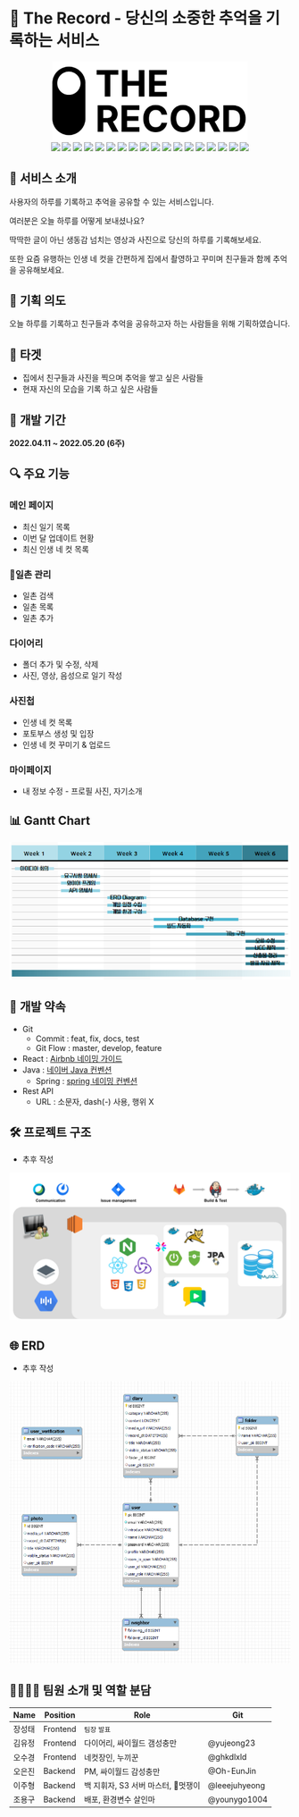 # 🎥 The Record - 당신의 소중한 추억을 기록하는 서비스

<div align="center">
<div>
<img src="./assets/TheRecord.png" width="350px">
</div>
<image src="https://img.shields.io/static/v1?label=Java&message=open-jdk-8&color=ffffff&logo=java">
<image src="https://img.shields.io/static/v1?label=Spring%20Boot&message=2.5.12&color=ffffff&logo=springBoot&logoColor=white">
<img src="https://img.shields.io/badge/Swagger-3.0.0-green?logo=Swagger&logoColor=white"/>
<img src="https://img.shields.io/badge/JPA-59666C?style=flat&logo=Hibernate&logoColor=white"/>
<img src="https://img.shields.io/badge/Spring%20Security-6DB33F?style=flat&logo=Spring%20Security&logoColor=white"/>
<img src="https://img.shields.io/badge/MySQL-8.0.28-4479A1?style=flat&logo=MySQL&logoColor=white"/>
<image src="https://img.shields.io/static/v1?label=aws&message=EC2&color=ffffff&logo=amazonaws">
<image src="https://img.shields.io/static/v1?label=aws&message=S3&color=ffffff&logo=amazons3&logoColor=white">
<img src="https://img.shields.io/badge/Ubuntu-20.04.3%20LTS-E95420?style=flat&logo=Ubuntu&logoColor=white"/>
<img src="https://img.shields.io/badge/React-17.0.2-4FC08D?style=flat&logo=React&logoColor=white"/>
<img src="https://img.shields.io/badge/HTML5-E34F26?style=flat&logo=HTML5&logoColor=white"/>
<img src="https://img.shields.io/badge/CSS3-1572B6?style=flat&logo=CSS3&logoColor=white"/>
<img src="https://img.shields.io/badge/JavaScript-ES6-F7DF1E?style=flat&logo=JavaScript&logoColor=white">
<img src="https://img.shields.io/badge/NGINX-009639?style=flat&logo=NGINX&logoColor=white"/>
<img src="https://img.shields.io/badge/MatterMost-295092?style=flat&logo=MatterMost&logoColor=white"/>
<img src="https://img.shields.io/badge/GitLab-FCA121?style=flat&logo=GitLab&logoColor=white"/>
<img src="https://img.shields.io/badge/Jira-0052CC?style=flat&logo=Jira%20Software&logoColor=white"/>
<img src="https://img.shields.io/badge/Notion-000000?style=flat&logo=Notion&logoColor=white"/> 
</div>


## 📜 서비스 소개

사용자의 하루를 기록하고 추억을 공유할 수 있는 서비스입니다.

여러분은 오늘 하루를 어떻게 보내셨나요? 

딱딱한 글이 아닌 생동감 넘치는 영상과 사진으로 당신의 하루를 기록해보세요.

또한 요즘 유행하는 인생 네 컷을 간편하게 집에서 촬영하고 꾸미며 친구들과 함께 추억을 공유해보세요.

## 📝 기획 의도

오늘 하루를 기록하고 친구들과 추억을 공유하고자 하는 사람들을 위해 기획하였습니다.

## 🎯 타겟

- 집에서 친구들과 사진을 찍으며 추억을 쌓고 싶은 사람들
- 현재 자신의 모습을 기록 하고 싶은 사람들

## 📅 개발 기간

**2022.04.11 ~ 2022.05.20 (6주)**

## 🔍 주요 기능

### 메인 페이지

- 최신 일기 목록
- 이번 달 업데이트 현황
- 최신 인생 네 컷 목록

### 🌟일촌 관리

- 일촌 검색
- 일촌 목록
- 일촌 추가

### 다이어리

- 폴더 추가 및 수정, 삭제
- 사진, 영상, 음성으로 일기 작성

### 사진첩

- 인생 네 컷 목록
- 포토부스 생성 및 입장
- 인생 네 컷 꾸미기 & 업로드

### 마이페이지

- 내 정보 수정 - 프로필 사진, 자기소개

## 📊 Gantt Chart

<img src="./assets/GanttChart.png">

## 📌 개발 약속

- Git
  - Commit : feat, fix, docs, test
  - Git Flow : master, develop, feature
- React : [Airbnb 네이밍 가이드](https://github.com/apple77y/javascript/tree/master/react#%EB%AA%85%EB%AA%85%EA%B7%9C%EC%B9%99)
- Java : [네이버 Java 컨벤션](https://naver.github.io/hackday-conventions-java/)
  - Spring : [spring 네이밍 컨벤션](https://cocobi.tistory.com/27)
- Rest API
  - URL : 소문자, dash(-) 사용, 행위 X

## 🛠️ 프로젝트 구조

- 추후 작성

<img src="./assets/pjtStruct.png">

## 🌐 ERD

- 추후 작성

<img src="./assets/erd.png">

## 👨‍👨‍👧‍👦 팀원 소개 및 역할 분담

| Name   | Position         | Role                               | Git           |
| ------ | ---------------- | ---------------------------------- | ------------- |
| 장성태 | Frontend         | `팀장` `발표`                      |               |
| 김유정 | Frontend         | 다이어리, 싸이월드 갬성충만        | @yujeong23    |
| 오수경 | Frontend         | 네컷장인, 누끼꾼                   | @ghkdlxld     |
| 오은진 | Backend          | PM, 싸이월드 감성충만              | @Oh-EunJin    |
| 이주형 | Backend          | 백 지휘자, S3 서버 마스터, 🌟멋쟁이 | @leeejuhyeong |
| 조용구 | Backend          | 배포, 환경변수 살인마              | @younygo1004  |
